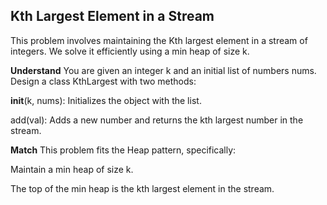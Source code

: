 ## Kth Largest Element in a Stream
This problem involves maintaining the Kth largest element in a stream of integers. We solve it efficiently using a min heap of size k.

**Understand**
You are given an integer k and an initial list of numbers nums.
Design a class KthLargest with two methods:

__init__(k, nums): Initializes the object with the list.

add(val): Adds a new number and returns the kth largest number in the stream.

**Match**
This problem fits the Heap pattern, specifically:

Maintain a min heap of size k.

The top of the min heap is the kth largest element in the stream.